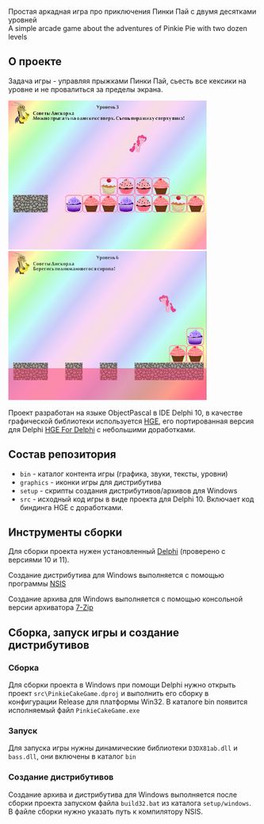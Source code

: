 Простая аркадная игра про приключения Пинки Пай с двумя десятками уровней\
A simple arcade game about the adventures of Pinkie Pie with two dozen levels

## О проекте

Задача игры - управляя прыжками Пинки Пай, сьесть все кексики на уровне и
не провалиться за пределы экрана.

![PinkieCakeGame](screen1.png) ![PinkieCakeGame](screen2.png)

Проект разработан на языке ObjectPascal в IDE Delphi 10, в качестве графической библиотеки
используется [HGE](https://sourceforge.net/projects/hge/), его портированная версия для Delphi [HGE For Delphi](https://sourceforge.net/projects/hgefordelphi/)
с небольшими доработками.

## Состав репозитория

* `bin` - каталог контента игры (графика, звуки, тексты, уровни)
* `graphics` - иконки игры для дистрибутива
* `setup` - скрипты создания дистрибутивов/архивов для Windows
* `src` - исходный код игры в виде проекта для Delphi 10. Включает код биндинга HGE с доработками.

## Инструменты сборки

Для сборки проекта нужен установленный
[Delphi](https://delphi.embarcadero.com/)
(проверено с версиями 10 и 11).

Создание дистрибутива для Windows выполняется с помощью программы
[NSIS](https://nsis.sourceforge.io)

Создание архива для Windows выполняется с помощью консольной версии архиватора
[7-Zip](https://www.7-zip.org)

## Сборка, запуск игры и создание дистрибутивов

### Сборка

Для сборки проекта в Windows при помощи Delphi нужно открыть проект
`src\PinkieCakeGame.dproj` и выполнить его сборку в конфигурации Release для платформы Win32.
В каталоге bin появится исполняемый файл `PinkieCakeGame.exe`

### Запуск

Для запуска игры нужны динамические библиотеки `D3DX81ab.dll` и `bass.dll`, они включены в каталог `bin`

### Создание дистрибутивов

Создание архива и дистрибутива для Windows выполняется
после сборки проекта запуском файла `build32.bat`
из каталога `setup/windows`.\
В файле сборки нужно указать путь к компилятору NSIS.
